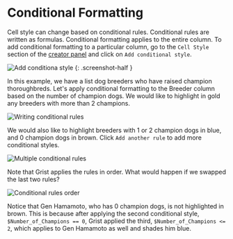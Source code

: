 Conditional Formatting
======================

Cell style can change based on conditional rules. Conditional rules are written as formulas. Conditional formatting applies to the entire column. To add conditional formatting to a particular column, go to the `Cell Style` section of the [creator panel](glossary.md#creator-panel) and click on `Add conditional style`.

![Add conditiona style](\images\columns\add-conditional-style.png)
{: .screenshot-half }

In this example, we have a list dog breeders who have raised champion thoroughbreds. Let's apply conditional formatting to the Breeder column based on the number of champion dogs. We would like to highlight in gold any breeders with more than 2 champions.

![Writing conditional rules](\images\columns\first-conditional-rule.png)

We would also like to highlight breeders with 1 or 2 champion dogs in blue, and 0 champion dogs in brown. Click `Add another rule` to add more conditional styles. 

![Multiple conditional rules](\images\columns\multiple-conditional-rules.PNG)

Note that Grist applies the rules in order. What would happen if we swapped the last two rules? 

![Conditional rules order](\images\columns\conditional-rules-order.PNG)

Notice that Gen Hamamoto, who has 0 champion dogs, is not highlighted in brown. This is because after applying the second conditional style, `$Number_of_Champions == 0`, Grist applied the third, `$Number_of_Champions <= 2`, which applies to Gen Hamamoto as well and shades him blue. 